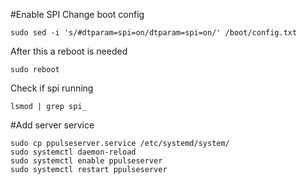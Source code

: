 #Enable SPI
Change boot config
```
sudo sed -i 's/#dtparam=spi=on/dtparam=spi=on/' /boot/config.txt
```
After this a reboot is needed
```
sudo reboot
```
Check if spi running
```
lsmod | grep spi_
```

#Add server service
```
sudo cp ppulseserver.service /etc/systemd/system/
sudo systemctl daemon-reload
sudo systemctl enable ppulseserver
sudo systemctl restart ppulseserver
```